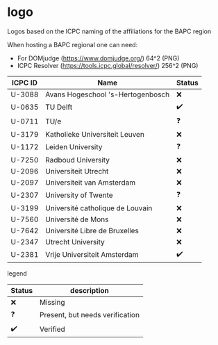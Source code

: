 # logo
Logos based on the ICPC naming of the affiliations for the BAPC region

When hosting a BAPC regional one can need:
- For DOMjudge (https://www.domjudge.org/) 64^2 (PNG)
- ICPC Resolver (https://tools.icpc.global/resolver/) 256^2 (PNG)

| ICPC ID | Name | Status |
|---|---|---|
| U-3088 | Avans Hogeschool 's-Hertogenbosch| :x: |
| U-0635 | TU Delft | :heavy_check_mark: |
| U-0711 | TU/e | :question: |
| U-3179 | Katholieke Universiteit Leuven | :x: |
| U-1172 | Leiden University | :question: |
| U-7250 | Radboud University | :x: |
| U-2096 | Universiteit Utrecht | :x: |
| U-2097 | Universiteit van Amsterdam | :x: |
| U-2307 | University of Twente | :question: |
| U-3199 | Université catholique de Louvain | :x: |
| U-7560 | Université de Mons | :x: |
| U-7642 | Université Libre de Bruxelles | :x: |
| U-2347 | Utrecht University | :x: |
| U-2381 | Vrije Universiteit Amsterdam | :heavy_check_mark: |

legend

| Status | description |
|---|---|
| :x: | Missing |
| :question: | Present, but needs verification |
| :heavy_check_mark: | Verified
